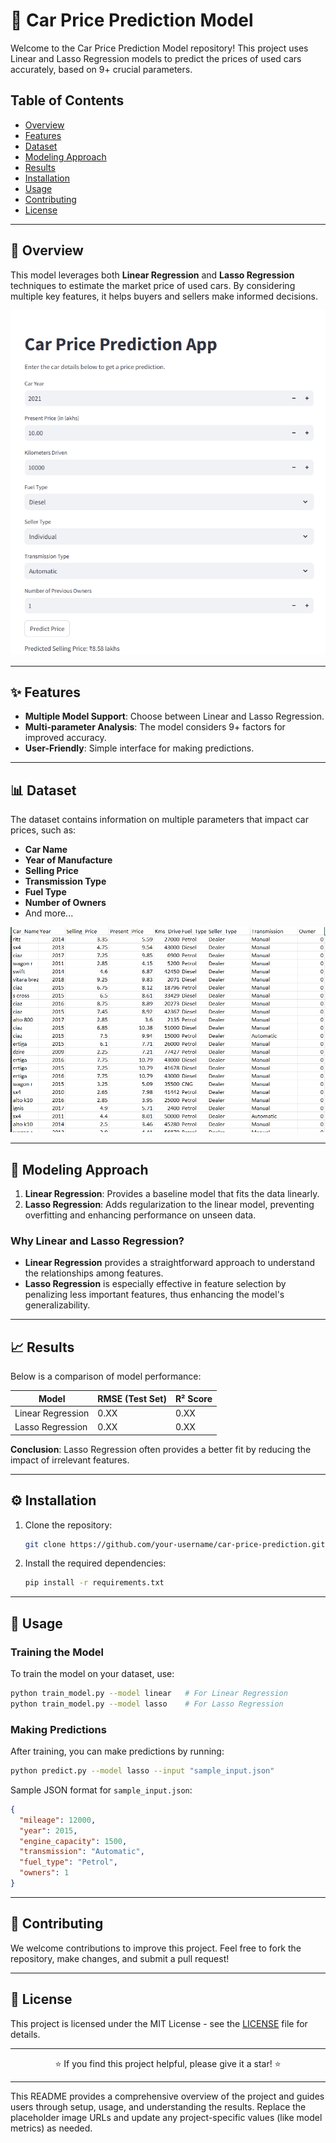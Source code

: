 # 🚗 Car Price Prediction Model

Welcome to the Car Price Prediction Model repository! This project uses Linear and Lasso Regression models to predict the prices of used cars accurately, based on 9+ crucial parameters. 

## Table of Contents
- [Overview](#overview)
- [Features](#features)
- [Dataset](#dataset)
- [Modeling Approach](#modeling-approach)
- [Results](#results)
- [Installation](#installation)
- [Usage](#usage)
- [Contributing](#contributing)
- [License](#license)

---

## 🌟 Overview

This model leverages both **Linear Regression** and **Lasso Regression** techniques to estimate the market price of used cars. By considering multiple key features, it helps buyers and sellers make informed decisions.

<p align="center">
    <img src="UI/UI_Screenshot.png" alt="Car Prediction Overview" width="600"/>
</p>

---

## ✨ Features

- **Multiple Model Support**: Choose between Linear and Lasso Regression.
- **Multi-parameter Analysis**: The model considers 9+ factors for improved accuracy.
- **User-Friendly**: Simple interface for making predictions.

---

## 📊 Dataset

The dataset contains information on multiple parameters that impact car prices, such as:

- **Car Name**
- **Year of Manufacture**
- **Selling Price**
- **Transmission Type**
- **Fuel Type**
- **Number of Owners**
- And more...

<p align="center">
    <img src="DatasetImage.png" alt="Sample Dataset" width="600"/>
</p>

---

## 🧠 Modeling Approach

1. **Linear Regression**: Provides a baseline model that fits the data linearly.
2. **Lasso Regression**: Adds regularization to the linear model, preventing overfitting and enhancing performance on unseen data.

### Why Linear and Lasso Regression?

- **Linear Regression** provides a straightforward approach to understand the relationships among features.
- **Lasso Regression** is especially effective in feature selection by penalizing less important features, thus enhancing the model's generalizability.

---

## 📈 Results

Below is a comparison of model performance:

| Model            | RMSE (Test Set) | R² Score |
|------------------|-----------------|----------|
| Linear Regression| 0.XX            | 0.XX     |
| Lasso Regression | 0.XX            | 0.XX     |

**Conclusion**: Lasso Regression often provides a better fit by reducing the impact of irrelevant features.

---

## ⚙️ Installation

1. Clone the repository:
   ```bash
   git clone https://github.com/your-username/car-price-prediction.git
   ```
2. Install the required dependencies:
   ```bash
   pip install -r requirements.txt
   ```

---

## 🚀 Usage

### Training the Model

To train the model on your dataset, use:
```bash
python train_model.py --model linear   # For Linear Regression
python train_model.py --model lasso    # For Lasso Regression
```

### Making Predictions

After training, you can make predictions by running:
```bash
python predict.py --model lasso --input "sample_input.json"
```

Sample JSON format for `sample_input.json`:
```json
{
  "mileage": 12000,
  "year": 2015,
  "engine_capacity": 1500,
  "transmission": "Automatic",
  "fuel_type": "Petrol",
  "owners": 1
}
```

---

## 🤝 Contributing

We welcome contributions to improve this project. Feel free to fork the repository, make changes, and submit a pull request!

---

## 📜 License

This project is licensed under the MIT License - see the [LICENSE](LICENSE) file for details.

---

<p align="center">⭐ If you find this project helpful, please give it a star! ⭐</p>

---

This README provides a comprehensive overview of the project and guides users through setup, usage, and understanding the results. Replace the placeholder image URLs and update any project-specific values (like model metrics) as needed.